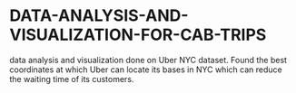 # DATA-ANALYSIS-AND-VISUALIZATION-FOR-CAB-TRIPS
data analysis and visualization done on Uber NYC dataset. Found the best coordinates at which Uber can locate its bases in NYC which can reduce the waiting time of its customers.
